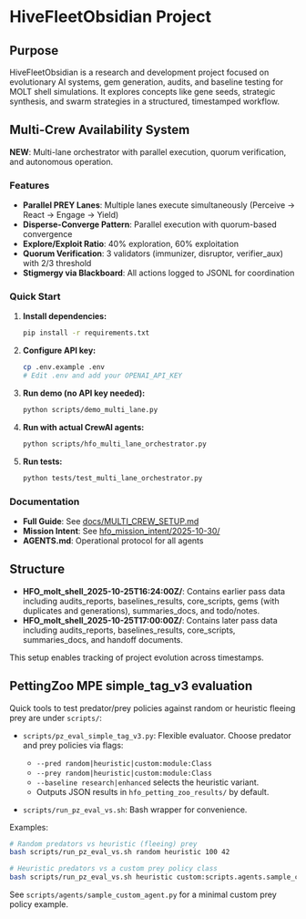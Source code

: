 # HiveFleetObsidian Project

## Purpose
HiveFleetObsidian is a research and development project focused on evolutionary AI systems, gem generation, audits, and baseline testing for MOLT shell simulations. It explores concepts like gene seeds, strategic synthesis, and swarm strategies in a structured, timestamped workflow.

## Multi-Crew Availability System

**NEW**: Multi-lane orchestrator with parallel execution, quorum verification, and autonomous operation.

### Features
- **Parallel PREY Lanes**: Multiple lanes execute simultaneously (Perceive → React → Engage → Yield)
- **Disperse-Converge Pattern**: Parallel execution with quorum-based convergence
- **Explore/Exploit Ratio**: 40% exploration, 60% exploitation
- **Quorum Verification**: 3 validators (immunizer, disruptor, verifier_aux) with 2/3 threshold
- **Stigmergy via Blackboard**: All actions logged to JSONL for coordination

### Quick Start

1. **Install dependencies:**
   ```bash
   pip install -r requirements.txt
   ```

2. **Configure API key:**
   ```bash
   cp .env.example .env
   # Edit .env and add your OPENAI_API_KEY
   ```

3. **Run demo (no API key needed):**
   ```bash
   python scripts/demo_multi_lane.py
   ```

4. **Run with actual CrewAI agents:**
   ```bash
   python scripts/hfo_multi_lane_orchestrator.py
   ```

5. **Run tests:**
   ```bash
   python tests/test_multi_lane_orchestrator.py
   ```

### Documentation
- **Full Guide**: See [docs/MULTI_CREW_SETUP.md](docs/MULTI_CREW_SETUP.md)
- **Mission Intent**: See [hfo_mission_intent/2025-10-30/](hfo_mission_intent/2025-10-30/)
- **AGENTS.md**: Operational protocol for all agents

## Structure
- **HFO_molt_shell_2025-10-25T16:24:00Z/**: Contains earlier pass data including audits_reports, baselines_results, core_scripts, gems (with duplicates and generations), summaries_docs, and todo/notes.
- **HFO_molt_shell_2025-10-25T17:00:00Z/**: Contains later pass data including audits_reports, baselines_results, core_scripts, summaries_docs, and handoff documents.

This setup enables tracking of project evolution across timestamps.

## PettingZoo MPE simple_tag_v3 evaluation

Quick tools to test predator/prey policies against random or heuristic fleeing prey are under `scripts/`:

- `scripts/pz_eval_simple_tag_v3.py`: Flexible evaluator. Choose predator and prey policies via flags:
	- `--pred random|heuristic|custom:module:Class`
	- `--prey random|heuristic|custom:module:Class`
	- `--baseline research|enhanced` selects the heuristic variant.
	- Outputs JSON results in `hfo_petting_zoo_results/` by default.

- `scripts/run_pz_eval_vs.sh`: Bash wrapper for convenience.

Examples:

```bash
# Random predators vs heuristic (fleeing) prey
bash scripts/run_pz_eval_vs.sh random heuristic 100 42

# Heuristic predators vs a custom prey policy class
bash scripts/run_pz_eval_vs.sh heuristic custom:scripts.agents.sample_custom_agent:FleeCentroid 50 7
```

See `scripts/agents/sample_custom_agent.py` for a minimal custom prey policy example.